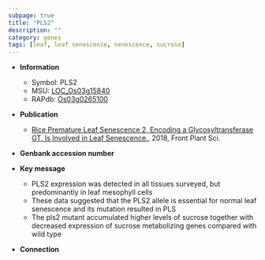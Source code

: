 ```yaml
---
subpage: true
title: "PLS2"
description: ""
category: genes
tags: [leaf, leaf senescence, senescence, sucrose]
---
```


* **Information**  
    + Symbol: PLS2  
    + MSU: [LOC_Os03g15840](http://rice.plantbiology.msu.edu/cgi-bin/ORF_infopage.cgi?orf=LOC_Os03g15840)  
    + RAPdb: [Os03g0265100](http://rapdb.dna.affrc.go.jp/viewer/gbrowse_details/irgsp1?name=Os03g0265100)  

* **Publication**  
    + [Rice Premature Leaf Senescence 2, Encoding a Glycosyltransferase GT, Is Involved in Leaf Senescence.](http://www.ncbi.nlm.nih.gov/pubmed?term=Rice+Premature+Leaf+Senescence+2,+Encoding+a+Glycosyltransferase+GT,+Is+Involved+in+Leaf+Senescence.%5BTitle%5D), 2018, Front Plant Sci.

* **Genbank accession number**  

* **Key message**  
    + PLS2 expression was detected in all tissues surveyed, but predominantly in leaf mesophyll cells
    + These data suggested that the PLS2 allele is essential for normal leaf senescence and its mutation resulted in PLS
    + The pls2 mutant accumulated higher levels of sucrose together with decreased expression of sucrose metabolizing genes compared with wild type

* **Connection**  



